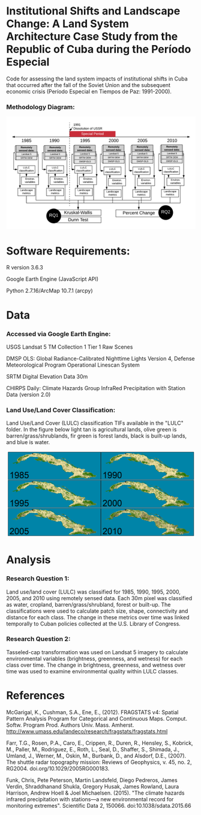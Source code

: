 # Institutional Shifts and Landscape Change: A Land System Architecture Case Study from the Republic of Cuba during the Período Especial
Code for assessing the land system impacts of institutional shifts in Cuba that occurred after the fall of the Soviet Union and the subsequent economic crisis (Período Especial en Tiempos de Paz: 1991-2000).

### Methodology Diagram:
![alt text](images/researchDesign.png "Methodology Diagram")

# Software Requirements:
R version 3.6.3

Google Earth Engine (JavaScript API)

Python 2.7.16/ArcMap 10.7.1 (arcpy)

# Data

### Accessed via Google Earth Engine: 
USGS Landsat 5 TM Collection 1 Tier 1 Raw Scenes

DMSP OLS: Global Radiance-Calibrated Nighttime Lights Version 4, Defense Meteorological Program Operational Linescan System

SRTM Digital Elevation Data 30m

CHIRPS Daily: Climate Hazards Group InfraRed Precipitation with Station Data (version 2.0)

### Land Use/Land Cover Classification:
Land Use/Land Cover (LULC) classification TIFs available in the "LULC" folder. In the figure below light tan is agricultural lands, olive green is barren/grass/shrublands, fir green is forest lands, black is built-up lands, and blue is water.

![alt text](images/CubaLULC_2020.03.06.png "LULC Maps")

# Analysis

### Research Question 1:
Land use/land cover (LULC) was classified for 1985, 1990, 1995, 2000, 2005, and 2010 using remotely sensed data. Each 30m pixel was classified as water, cropland, barren/grass/shrubland, forest or built-up. The classifications were used to calculate patch size, shape, connectivity and distance for each class. The change in these metrics over time was linked temporally to Cuban policies collected at the U.S. Library of Congress.

### Research Question 2:
Tasseled-cap transformation was used on Landsat 5 imagery to calculate environmental variables (brightness, greenness, and wetness) for each class over time. The change in brightness, greenness, and wetness over time was used to examine environmental quality within LULC classes.

# References
McGarigal, K., Cushman, S.A., Ene, E., (2012). FRAGSTATS v4: Spatial Pattern Analysis Program for Categorical and Continuous Maps. Comput. Softw. Program Prod. Authors Univ. Mass. Amherst. http://www.umass.edu/landeco/research/fragstats/fragstats.html

Farr, T.G., Rosen, P.A., Caro, E., Crippen, R., Duren, R., Hensley, S., Kobrick, M., Paller, M., Rodriguez, E., Roth, L., Seal, D., Shaffer, S., Shimada, J., Umland, J., Werner, M., Oskin, M., Burbank, D., and Alsdorf, D.E., (2007). The shuttle radar topography mission: Reviews of Geophysics, v. 45, no. 2, RG2004. doi.org/10.1029/2005RG000183.

Funk, Chris, Pete Peterson, Martin Landsfeld, Diego Pedreros, James Verdin, Shraddhanand Shukla, Gregory Husak, James Rowland, Laura Harrison, Andrew Hoell & Joel Michaelsen. (2015). "The climate hazards infrared precipitation with stations—a new environmental record for monitoring extremes". Scientific Data 2, 150066. doi:10.1038/sdata.2015.66

